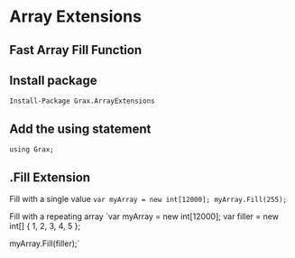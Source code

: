 # Array Extensions

## Fast Array Fill Function

## Install package
`Install-Package Grax.ArrayExtensions`

## Add the using statement
`using Grax;`

## .Fill Extension

Fill with a single value
`var myArray = new int[12000];
myArray.Fill(255);`

Fill with a repeating array
`var myArray = new int[12000];
var filler = new int[] { 1, 2, 3, 4, 5 };

myArray.Fill(filler);`
